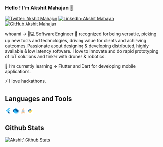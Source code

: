 ### Hello ! I'm Akshit Mahajan 👋

[![Twitter: Akshit Mahajan](https://img.shields.io/twitter/follow/aksh_1801?style=social)](https://twitter.com/aksh_1801)
[![LinkedIn: Akshit Mahajan](https://img.shields.io/badge/Akshit%20Mahajan-blue?style=flat-square&logo=Linkedin&logoColor=white&link=www.linkedin.com/in/ak1801)](https://www.linkedin.com/in/ak1801/)
[![GitHub Akshit Mahajan](https://img.shields.io/github/followers/akshitmahajan?label=follow&style=social)](https://github.com/akshitmahajan)

whoami -> 👨💻 Software Engineer 🚀 recognized for being versatile, picking up new tools and technologies, driving value for clients and achieving outcomes. Passionate about designing & developing distributed, highly available & low latency software. I love to innovate and do rapid prototyping of IoT solutions and tinker with drones & robotics.

🌱 I’m currently learning -> Flutter and Dart for developing mobile applications.

⚡ I love hackathons.

## Languages and Tools
<code><img height="20" src="https://raw.githubusercontent.com/github/explore/80688e429a7d4ef2fca1e82350fe8e3517d3494d/topics/flutter/flutter.png"></code>
<code><img height="20" src="https://raw.githubusercontent.com/github/explore/80688e429a7d4ef2fca1e82350fe8e3517d3494d/topics/dart/dart.png"></code>
<code><img height="20" src="https://raw.githubusercontent.com/github/explore/80688e429a7d4ef2fca1e82350fe8e3517d3494d/topics/java/java.png"></code>
<code><img height="20" src="https://raw.githubusercontent.com/github/explore/80688e429a7d4ef2fca1e82350fe8e3517d3494d/topics/python/python.png"></code>  

## Github Stats
[![Akshit' Github Stats](https://github-readme-stats.vercel.app/api?username=akshitmahajan&count_private=true&theme=default&show_icons=true)](https://github.com/akshitmahajan)
